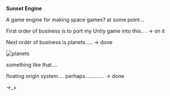 **Sunset Engine**

A game engine for making space games? at some point...

First order of business is to port my Untiy game into this.. . -> on it

Next order of business is planets..... -> done

![planets](https://i.imgur.com/Aw1DiUj.png)

something like that.... 


floating origin system.... perhaps............. -> done

->_+


